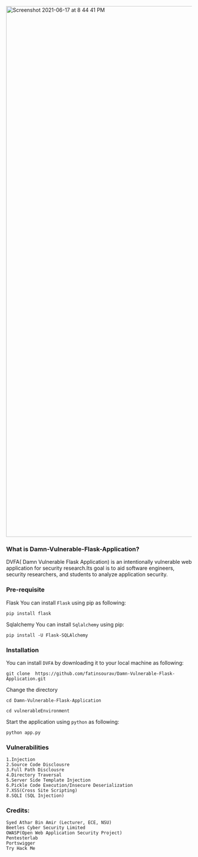 <img width="1440" alt="Screenshot 2021-06-17 at 8 44 41 PM" src="https://user-images.githubusercontent.com/15983667/122420362-74c08d00-cfad-11eb-8c89-4215a82138ac.png">


### What is Damn-Vulnerable-Flask-Application?
<p>DVFA( Damn Vulnerable Flask Application) is an intentionally vulnerable web application for security research.Its goal is to aid software engineers, security researchers, and students to analyze application security.</p>

### Pre-requisite
 Flask
You can install `Flask` using pip as following:
 ```
 pip install flask
 ```
 Sqlalchemy
 You can install `Sqlalchemy` using pip:
 ```
 pip install -U Flask-SQLAlchemy
 ```

### Installation
 You can install `DVFA` by downloading it to your local machine as following:
 ```
 git clone  https://github.com/fatinsourav/Damn-Vulnerable-Flask-Application.git
 ```
 Change the directory
 ```
 cd Damn-Vulnerable-Flask-Application
 ```
 ```
 cd vulnerableEnvironment
 ```
 Start the application using `python` as following:
 ```
 python app.py
 ```
 ### Vulnerabilities
``` 
1.Injection
2.Source Code Disclousre
3.Full Path Disclousre
4.Directory Traversal
5.Server Side Template Injection 
6.Pickle Code Execution/Insecure Deserialization
7.XSS(Cross Site Scripting)
8.SQLI (SQL Injection)
``` 
 ### Credits:
 ```
 Syed Athar Bin Amir (Lecturer, ECE, NSU)
 Beetles Cyber Security Limited
 OWASP(Open Web Application Security Project)
 Pentesterlab
 Portswigger
 Try Hack Me
 ```
